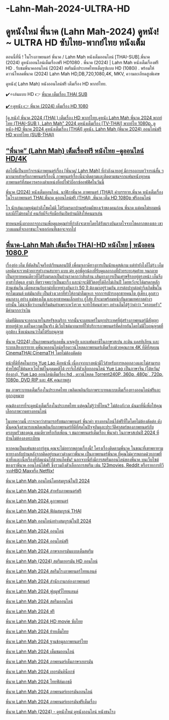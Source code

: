 # -Lahn-Mah-2024-ULTRA-HD

# ดูหนังใหม่ พี่นาค (Lahn Mah-2024) ดูหนัง! ~ ULTRA HD ซับไทย-พากย์ไทย หนังเต็ม

ตอนนี้ที่นี่ ! ในโรงภาพยนตร์  พี่นาค / Lahn Mah หนังเต็มออนไลน์ [THAI-SUB].พี่นาค (2024) ดูหนังออนไลน์เต็มเรื่องฟรี HD1080 . พี่นาค (2024) |  Lahn Mah หนังเต็มเรื่องฟรี HD . รับชมพี่นาคออนไลน์ (2024) สตรีมมิ่งประเทศไทยเต็มรูปแบบ HD (1080i) .  พร้อมให้ดาวน์โหลดพี่นาค (2024) Lahn Mah HD,DB,720,1080,4K, MKV, ความละเอียดสูงพิเศษ

ดูหนัง( Lahn Mah) หนังออนไลน์ฟรี เต็มเรื่อง HD พากย์ไทย.

✔️⭐เล่นแบบ HD 👉  <a href="https://cinesecure.comt/th/movie/1103621/lahnmah-hub" rel="nofollow">พี่นาค เต็มเรื่อง THAI SUB</p>

✔️⭐ดูหนัง 👉 <a href="https://cinesecure.comt/th/movie/1103621/lahnmah-hub" rel="nofollow">พี่นาค (2024) เต็มเรื่อง HD 1080</p>


[ดู.หนัง] พี่นาค 2024 (THAI ) เต็มเรื่อง HD พากย์ไทย.ดูหนัง  Lahn Mah พี่นาค 2024 พากย์ไทย (THAI-SUB ), Lahn Mah" 2024 ดูหนังเต็มเรื่อง [TV-THAI] พากย์ไท 1080p. ดูหนัง-HD พี่นาค 2024 ดูหนังเต็มเรื่อง [THAI] ดูหนัง.  Lahn Mah (พี่นาค 2024) ออนไลน์ฟรี HD พากย์ไทย (SUB-THAI)

## “พี่นาค” (Lahn Mah) เต็มเรื่องฟรี หนังไทย –ดูออนไลน์ HD/4K

ต่อไปนี้เป็นบทวิจารณ์ภาพยนตร์เรื่อง [พี่นาค/ Lahn Mah] ที่กำลังฉายอยู่ มีการออกบทวิจารณ์สั้น ๆ มากมายสำหรับภาพยนตร์เรื่องนี้ ภาพยนตร์เรื่องนี้น่าติดตามและติดตามชมจากแฟนหนังทุกคน ภาพยนตร์ที่สมควรครองตำแหน่งท็อปไฟว์บ็อกซ์ออฟฟิศในวันนี้

พี่นาค (2024) หนังเต็มออนไลน์. นาฬิกาพี่นาค ภาพยนตร์ (THAI) คำบรรยาย.พี่นาค หนังเต็มเรื่องในโรงภาพยนตร์ THAI.พี่นาค ดูออนไลน์ฟรี (THAI) .พี่นาค เต็ม HD 1080p ฟรีออนไลน์

โจ นักเล่นเกมหนุ่มกำลังโชคไม่ดี ได้รับมรดกบ้านพร้อมผีของเจ้าของคนก่อน พี่นาค แต่คนไม่ยอมหนีและผีก็ไม่ยอมไป คนกับผีจึงจับมือกันเปิดบ้านผีสิงให้คนมาเล่น

ชายคนหนึ่งลาออกจากงานเพื่อดูแลคุณย่าที่กำลังจะตายโดยได้รับแรงบันดาลใจจากโชคลาภของเธอ เขาวางแผนที่จะเอาชนะใจเธอก่อนที่เธอจะจากไป

## พี่นาค-Lahn Mah เต็มเรื่อง THAI-HD หนังไทย | หนังออน 1080.P

เรื่องย่อ
เอ็ม ที่ตัดสินใจดร็อปเรียนตอนปีสี่ เพื่อมาเอาดีทางการเป็นนักแคสต์เกม แต่ทำยังไงก็ไม่รุ่ง เอ็มเลยคิดจะรวยด้วยการทำงานสบายๆ แบบ มุ่ย ลูกพี่ลูกน้องที่รับดูแลอากงที่ป่วยระยะสุดท้าย จนกลายเป็นทายาทคนเดียวที่ได้รับมรดกเป็นบ้านราคากว่าสิบล้าน เส้นทางการเป็นเศรษฐีรออยู่ตรงหน้า เอ็มจึงอาสาไปดูแล อาม่า ที่ตรวจพบว่าเป็นมะเร็ง และน่าจะมีชีวิตอยู่ได้อีกไม่เกินปี โดยหวังจะได้มรดกหลักล้านเช่นกัน เมื่อหลานกับอาม่าที่อายุห่างกันกว่า 50 ปี ต้องมาอยู่ร่วมกัน การต่อปากต่อคำจึงเกิดขึ้นในทุกโมเมนต์ แต่มันกลับ เป็นช่วงเวลาที่ทำให้อาม่าลืมเหงา จากการเฝ้ารอลูกชายคนโต กู๋เคี้ยง ลูกสาวคนกลาง อย่าง แม่ของเอ็ม และลูกชายคนเล็กอย่าง กู๋โส่ย ที่จะมาพร้อมหน้ากันตามเทศกาลต่างๆ เท่านั้น ไม่น่าเชื่อว่างานที่เริ่มต้นทำเพราะหวังรวย จะทำให้คนห่วยๆ อย่างเอ็มได้รู้ว่าคำว่า “ครอบครัว” มีค่ามากกว่าเงิน


 เดิมทีมีแผนจะออกฉายในสหรัฐอเมริกา จากนั้นจะเผยแพร่ในทุกประเทศที่ผู้สร้างภาพยนตร์มีสัญญาขายอยู่ด้วย
แต่ในความเป็นจริง มีเว็บไซต์มากมายที่ให้บริการภาพยนตร์ที่คล้ายกันโดยไม่มีใบอนุญาตที่ถูกต้อง ซึ่งแน่นอนว่าไม่ได้รับอนุญาต

พี่นาค (2024) เป็นภาพยนตร์แอคชั่น ผจญภัย และแฟนตาซีในภาษาสเปน ละติน แคสทิเลียน และระบบเสียงบรรยาย ดูพี่นาคออนไลน์หรือดาวน์โหลดภาพยนตร์เต็มเรื่องด้วยคุณภาพ 4K ที่ดีที่สุดบน CinemaTHAI,CinemaTH โดยไม่ต้องตัดต่อ

หน้าที่ดีที่สุดในการดู Yue Lao คือหน้านี้ เนื่องจากบางหน้ามีไว้สำหรับการหลอกลวงและไม่สามารถช่วยให้ผู้ใช้ค้นหาเว็บไซต์ในอุดมคติได้ เราจึงใส่ตัวเลือกออนไลน์ Yue Lao เป็นภาษาจีน (ไต้หวัน/ฮ่องกง), Yue Lao ออนไลน์เต็มเรื่อง hd , ดาวน์โหลด Torrent240P, 360p, 480p´, 720p, 1080p, DVD RIP และ 4K คุณภาพสูง

ชม ภาพระบายผเต็มเรื่องในประเทศไทย เพลิดเพลินกับภาพระบายผแบบเต็มเรื่องทางออนไลน์ฟรีและถูกกฎหมาย

คุณต้องการที่จะดูหนังเต็มเรื่องในประเทศไทย แต่คุณไม่รู้ว่าที่ไหน? ไม่ต้องกังวล ฉันมาที่นี่เพื่อให้คุณเลือกภาพวาดทางออนไลน์

ในบทความนี้ เราจะหาว่าสามารถรับชมภาพยนตร์ พี่นาคำ ทางออนไลน์ได้ฟรีที่ใดโดยไม่ต้องตัดต่อ ดังนั้นคุณจึงสามารถเพลิดเพลินกับภาพยนตร์ที่ดีที่สุดในปัจจุบันและประวัติศาสตร์ของภาพยนตร์กับครอบครัวของคุณ คนเดียวหรือกับเพื่อน ๆ ชมภาพยนตร์เต็มเรื่อง พี่นาคำ ในภาษาสเปนปี 2024 ที่บ้านไม่ต้องลงทะเบียน

หากคุณเป็นแฟนของการ์ตูน คุณจะไม่อยากพลาดเรื่องนี้! โครงเรื่องติดตามพี่นาค ในขณะที่เขาพยายามหาทางกลับบ้านหลังจากติดอยู่บนดาวต่างดาวพี่นาค เป็นภาพยนตร์พี่นาค ที่คุณไม่ควรพลาดด้วยภาพที่น่าทึ่งและเนื้อเรื่องที่อัดแน่นไปด้วยแอ็คชั่น! นอกจากนี้ยังมีการสตรีมออนไลน์ของพี่นาค บนเว็บไซต์ของเราพี่นาค ออนไลน์ได้ฟรี ซึ่งรวมถึงตัวเลือกการสตรีม เช่น 123movies, Reddit หรือรายการทีวีจากHBO Maxหรือ Netflix!


พี่นาค  Lahn Mah ออนไลน์โดยสมบูรณ์ในปี 2024

พี่นาค  Lahn Mah 2024 สำหรับภาพยนตร์ฟรี

พี่นาค  Lahn Mah 2024 ดูภาพยนตร์

พี่นาค  Lahn Mah 2024 ฟิล์มสมบูรณ์ THAI

พี่นาค  Lahn Mah ออนไลน์อย่างสมบูรณ์ในปี 2024

พี่นาค  Lahn Mah 2024 ออนไลน์

พี่นาค  Lahn Mah 2024 ออนไลน์ฟรี

พี่นาค  Lahn Mah 2024 ภาษาเยอรมันแบบเต็มสตรีม

พี่นาค  Lahn Mah (2024) สตรีมเยอรมัน HD ออนไลน์

พี่นาค  Lahn Mah 2024 สตรีมโรงภาพยนตร์ไทยแลนด์

พี่นาค  Lahn Mah 2024 สํานักงานกล่องภาพยนตร์

พี่นาค  Lahn Mah 2024 ฟูลมูฟวี่ไทยแลนด์

พี่นาค  Lahn Mah 2024 สตรีมออนไลน์

พี่นาค  Lahn Mah 2024 ฟรี

พี่นาค  Lahn Mah 2024 HD movie ซับไทย

พี่นาค  Lahn Mah 2024 ย้ายเต็มไทย

พี่นาค  Lahn Mah 2024 ฐานข้อมูลภาพยนตร์ไทย

พี่นาค  Lahn Mah 2024 เต็มชมออนไลน์

พี่นาค  Lahn Mah 2024 ภาพยนตร์เต็มภาษาเยอรมัน

พี่นาค  Lahn Mah 2024 เยอรมันคิน็อกซ์

พี่นาค  Lahn Mah 2024 ไทยฟิล์มเอชดี

พี่นาค  Lahn Mah 2024 ภาพยนตร์เยอรมันออนไลน์

พี่นาค  Lahn Mah 2024 ภาพยนตร์เยอรมันฟรีเต็มเรื่อง

พี่นาค  Lahn Mah (2024) - ดูหนังใหม่ ดูหนังออนไลน์ หนังชนโรง
